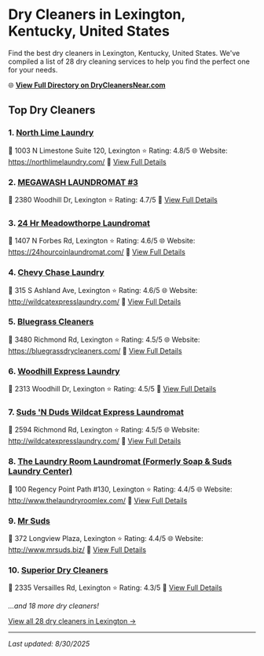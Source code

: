 # Dry Cleaners in Lexington, Kentucky, United States

Find the best dry cleaners in Lexington, Kentucky, United States. We've compiled a list of 28 dry cleaning services to help you find the perfect one for your needs.

🌐 **[View Full Directory on DryCleanersNear.com](https://drycleanersnear.com/city/US/Kentucky/Lexington)**

## Top Dry Cleaners

### 1. [North Lime Laundry](https://drycleanersnear.com/dryCleaner/688f201346b6614a95a95f17/north-lime-laundry)
📍 1003 N Limestone Suite 120, Lexington
⭐ Rating: 4.8/5
🌐 Website: https://northlimelaundry.com/
🔗 [View Full Details](https://drycleanersnear.com/dryCleaner/688f201346b6614a95a95f17/north-lime-laundry)

### 2. [MEGAWASH LAUNDROMAT #3](https://drycleanersnear.com/dryCleaner/688f205c46b6614a95a96141/megawash-laundromat-3)
📍 2380 Woodhill Dr, Lexington
⭐ Rating: 4.7/5
🔗 [View Full Details](https://drycleanersnear.com/dryCleaner/688f205c46b6614a95a96141/megawash-laundromat-3)

### 3. [24 Hr Meadowthorpe Laundromat](https://drycleanersnear.com/dryCleaner/688f1fce46b6614a95a95c21/24-hr-meadowthorpe-laundromat)
📍 1407 N Forbes Rd, Lexington
⭐ Rating: 4.6/5
🌐 Website: https://24hourcoinlaundromat.com/
🔗 [View Full Details](https://drycleanersnear.com/dryCleaner/688f1fce46b6614a95a95c21/24-hr-meadowthorpe-laundromat)

### 4. [Chevy Chase Laundry](https://drycleanersnear.com/dryCleaner/688f1fcf46b6614a95a95c36/chevy-chase-laundry)
📍 315 S Ashland Ave, Lexington
⭐ Rating: 4.6/5
🌐 Website: http://wildcatexpresslaundry.com/
🔗 [View Full Details](https://drycleanersnear.com/dryCleaner/688f1fcf46b6614a95a95c36/chevy-chase-laundry)

### 5. [Bluegrass Cleaners](https://drycleanersnear.com/dryCleaner/688f1fc346b6614a95a95b41/bluegrass-cleaners)
📍 3480 Richmond Rd, Lexington
⭐ Rating: 4.5/5
🌐 Website: https://bluegrassdrycleaners.com/
🔗 [View Full Details](https://drycleanersnear.com/dryCleaner/688f1fc346b6614a95a95b41/bluegrass-cleaners)

### 6. [Woodhill Express Laundry](https://drycleanersnear.com/dryCleaner/688f1fdc46b6614a95a95d74/woodhill-express-laundry)
📍 2313 Woodhill Dr, Lexington
⭐ Rating: 4.5/5
🔗 [View Full Details](https://drycleanersnear.com/dryCleaner/688f1fdc46b6614a95a95d74/woodhill-express-laundry)

### 7. [Suds 'N Duds Wildcat Express Laundromat](https://drycleanersnear.com/dryCleaner/688f200646b6614a95a95eb8/suds-n-duds-wildcat-express-laundromat)
📍 2594 Richmond Rd, Lexington
⭐ Rating: 4.5/5
🌐 Website: http://wildcatexpresslaundry.com/
🔗 [View Full Details](https://drycleanersnear.com/dryCleaner/688f200646b6614a95a95eb8/suds-n-duds-wildcat-express-laundromat)

### 8. [The Laundry Room Laundromat (Formerly Soap & Suds Laundry Center)](https://drycleanersnear.com/dryCleaner/688f1ff246b6614a95a95e16/the-laundry-room-laundromat-formerly-soap-suds-laundry-center)
📍 100 Regency Point Path #130, Lexington
⭐ Rating: 4.4/5
🌐 Website: http://www.thelaundryroomlex.com/
🔗 [View Full Details](https://drycleanersnear.com/dryCleaner/688f1ff246b6614a95a95e16/the-laundry-room-laundromat-formerly-soap-suds-laundry-center)

### 9. [Mr Suds](https://drycleanersnear.com/dryCleaner/688f1ff646b6614a95a95e38/mr-suds)
📍 372 Longview Plaza, Lexington
⭐ Rating: 4.4/5
🌐 Website: http://www.mrsuds.biz/
🔗 [View Full Details](https://drycleanersnear.com/dryCleaner/688f1ff646b6614a95a95e38/mr-suds)

### 10. [Superior Dry Cleaners](https://drycleanersnear.com/dryCleaner/688f1fc546b6614a95a95b60/superior-dry-cleaners)
📍 2335 Versailles Rd, Lexington
⭐ Rating: 4.3/5
🔗 [View Full Details](https://drycleanersnear.com/dryCleaner/688f1fc546b6614a95a95b60/superior-dry-cleaners)


*...and 18 more dry cleaners!*

[View all 28 dry cleaners in Lexington →](https://drycleanersnear.com/city/US/Kentucky/Lexington)

---

*Last updated: 8/30/2025*
